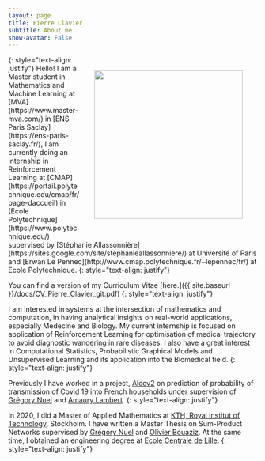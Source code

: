 ```yaml
---
layout: page
title: Pierre Clavier
subtitle: About me
show-avatar: False
---
```


<img style="float: right;" src="/assets/img/pierre_photo.jpg" width="300" hspace="30" vspace="30">
{: style="text-align: justify"}
Hello! I am a Master student in Mathematics and Machine Learning at [MVA](https://www.master-mva.com/) in [ENS Paris Saclay](https://ens-paris-saclay.fr/), I am currently doing an internship in Reinforcement Learning at [CMAP](https://portail.polytechnique.edu/cmap/fr/page-daccueil) in [Ecole Polytechnique](https://www.polytechnique.edu/) supervised by [Stéphanie Allassonnière](https://sites.google.com/site/stephanieallassonniere/) at Université of Paris and [Erwan Le Pennec](http://www.cmap.polytechnique.fr/~lepennec/fr/) at Ecole Polytechnique.
{: style="text-align: justify"}

You can find a version of my Curriculum Vitae [here.]({{ site.baseurl }}/docs/CV_Pierre_Clavier_git.pdf)
{: style="text-align: justify"}

I am interested in systems at the intersection of mathematics and computation, in having analytical insights on real-world applications, especially Medecine and Biology.
My current internship is focused on application of Reinforcement Learning for optimisation of medical trajectory to avoid diagnostic wandering in rare diseases. I also have a great interest in Computational Statistics, Probabilistic Graphical Models and Unsupervised Learning and its application into the Biomedical field.
{: style="text-align: justify"}

Previously I have worked in a project, [Alcov2](https://www.college-de-france.fr/site/actualites/Alcov2-Enquete-pour-l-etude-de-la-transmission-de-SARS-Cov2-au-sein-des-foyers-francais.htm) on prediction of probability of transmission of Covid 19 into French households under supervision of [Grégory Nuel](http://nuel.perso.math.cnrs.fr/) and [Amaury Lambert](https://www.lpsm.paris/pageperso/amaury.lambert/).
{: style="text-align: justify"}
 
In 2020, I did a Master of Applied Mathematics at [KTH, Royal Institut of Technology](https://www.kth.se/en), Stockholm. I have written a Master Thesis on Sum-Product Networks supervised by [Grégory Nuel](http://nuel.perso.math.cnrs.fr/) and [Olivier Bouaziz](https://helios.mi.parisdescartes.fr/~obouaziz/index.html). At the same time, I obtained an engineering degree at [Ecole Centrale de Lille](https://centralelille.fr/). 
{: style="text-align: justify"}






